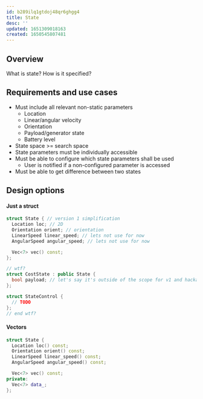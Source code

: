 ```yaml
---
id: b289ilq1gtdoj48qr6ghgg4
title: State
desc: ''
updated: 1651309018163
created: 1650545807481
---
```

## Overview
What is state? How is it specified?

## Requirements and use cases
- Must include all relevant non-static parameters
  - Location
  - Linear/angular velocity
  - Orientation
  - Payload/generator state
  - Battery level
- State space >= search space
- State parameters must be individually accessible
- Must be able to configure which state parameters shall be used
  - User is notified if a non-configured parameter is accessed
- Must be able to get difference between two states

## Design options
#### Just a struct
```cpp
struct State { // version 1 simplification
  Location loc; // 2D
  Orientation orient; // orientation
  LinearSpeed linear_speed; // lets not use for now
  AngularSpeed angular_speed; // lets not use for now

  Vec<7> vec() const;
};

// wtf?
struct CostState : public State {
  bool payload; // let's say it's outside of the scope for v1 and hackathon
};

struct StateControl {
  // TODO
};
// end wtf?
```

#### Vectors
```cpp
struct State {
  Location loc() const;
  Orientation orient() const;
  LinearSpeed linear_speed() const;
  AngularSpeed angular_speed() const;

  Vec<7> vec() const;
private:
  Vec<7> data_;
};
```

